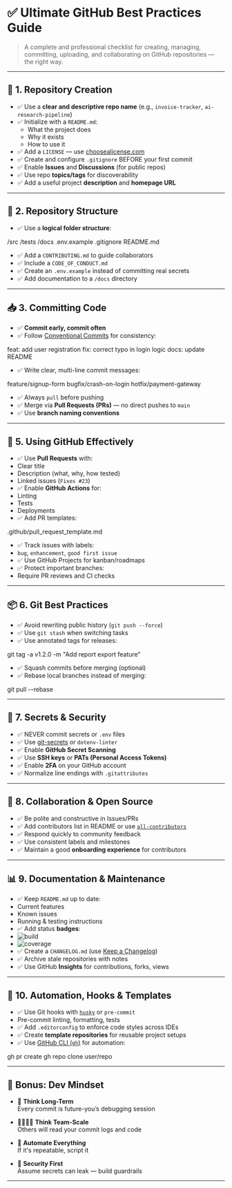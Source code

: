 # ✅ Ultimate GitHub Best Practices Guide

> A complete and professional checklist for creating, managing, committing, uploading, and collaborating on GitHub repositories — the right way.

---

## 🔧 1. Repository Creation

- ✅ Use a **clear and descriptive repo name** (e.g., `invoice-tracker`, `ai-research-pipeline`)
- ✅ Initialize with a `README.md`:
  - What the project does
  - Why it exists
  - How to use it
- ✅ Add a `LICENSE` — use [choosealicense.com](https://choosealicense.com/)
- ✅ Create and configure `.gitignore` BEFORE your first commit
- ✅ Enable **Issues** and **Discussions** (for public repos)
- ✅ Use repo **topics/tags** for discoverability
- ✅ Add a useful project **description** and **homepage URL**

---

## 📂 2. Repository Structure

- ✅ Use a **logical folder structure**:


/src
/tests
/docs
.env.example
.gitignore
README.md

- ✅ Add a `CONTRIBUTING.md` to guide collaborators
- ✅ Include a `CODE_OF_CONDUCT.md`
- ✅ Create an `.env.example` instead of committing real secrets
- ✅ Add documentation to a `/docs` directory

---

## 📥 3. Committing Code

- ✅ **Commit early, commit often**
- ✅ Follow [Conventional Commits](https://www.conventionalcommits.org/en/v1.0.0/) for consistency:

feat: add user registration
fix: correct typo in login logic
docs: update README


- ✅ Write clear, multi-line commit messages:

feature/signup-form
bugfix/crash-on-login
hotfix/payment-gateway

- ✅ Always `pull` before pushing
- ✅ Merge via **Pull Requests (PRs)** — no direct pushes to `main`
- ✅ Use **branch naming conventions**

---

## 🧠 5. Using GitHub Effectively

- ✅ Use **Pull Requests** with:
- Clear title
- Description (what, why, how tested)
- Linked issues (`Fixes #23`)
- ✅ Enable **GitHub Actions** for:
- Linting
- Tests
- Deployments
- ✅ Add PR templates:

.github/pull_request_template.md

- ✅ Track issues with labels:
- `bug`, `enhancement`, `good first issue`
- ✅ Use GitHub Projects for kanban/roadmaps
- ✅ Protect important branches:
- Require PR reviews and CI checks

---

## 📦 6. Git Best Practices

- ✅ Avoid rewriting public history (`git push --force`)
- ✅ Use `git stash` when switching tasks
- ✅ Use annotated tags for releases:


git tag -a v1.2.0 -m "Add report export feature"

- ✅ Squash commits before merging (optional)
- ✅ Rebase local branches instead of merging:

git pull --rebase


---

## 🔐 7. Secrets & Security

- ✅ NEVER commit secrets or `.env` files
- ✅ Use [git-secrets](https://github.com/awslabs/git-secrets) or `dotenv-linter`
- ✅ Enable **GitHub Secret Scanning**
- ✅ Use **SSH keys** or **PATs (Personal Access Tokens)**
- ✅ Enable **2FA** on your GitHub account
- ✅ Normalize line endings with `.gitattributes`

---

## 👥 8. Collaboration & Open Source

- ✅ Be polite and constructive in Issues/PRs
- ✅ Add contributors list in README or use [`all-contributors`](https://allcontributors.org/)
- ✅ Respond quickly to community feedback
- ✅ Use consistent labels and milestones
- ✅ Maintain a good **onboarding experience** for contributors

---

## 📊 9. Documentation & Maintenance

- ✅ Keep `README.md` up to date:
- Current features
- Known issues
- Running & testing instructions
- ✅ Add status **badges**:
- ![build](https://img.shields.io/badge/build-passing-brightgreen)
- ![coverage](https://img.shields.io/badge/coverage-95%25-blue)
- ✅ Create a `CHANGELOG.md` (use [Keep a Changelog](https://keepachangelog.com/))
- ✅ Archive stale repositories with notes
- ✅ Use GitHub **Insights** for contributions, forks, views

---

## 🔄 10. Automation, Hooks & Templates

- ✅ Use Git hooks with [`husky`](https://typicode.github.io/husky/#/) or `pre-commit`
- Pre-commit linting, formatting, tests
- ✅ Add `.editorconfig` to enforce code styles across IDEs
- ✅ Create **template repositories** for reusable project setups
- ✅ Use [GitHub CLI (`gh`)](https://cli.github.com/) for automation:


gh pr create
gh repo clone user/repo


---

## 🧠 Bonus: Dev Mindset

- 🧩 **Think Long-Term**  
Every commit is future-you’s debugging session

- 👨‍👩‍👧‍👦 **Think Team-Scale**  
Others will read your commit logs and code

- 🤖 **Automate Everything**  
If it's repeatable, script it

- 🔐 **Security First**  
Assume secrets can leak — build guardrails

---







